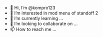 - 👋 Hi, I’m @kompro123
- 👀 I’m interested in mod menu of standoff 2
- 🌱 I’m currently learning ...
- 💞️ I’m looking to collaborate on ...
- 📫 How to reach me ...

<!---
kompro123/kompro123 is a ✨ special ✨ repository because its `README.md` (this file) appears on your GitHub profile.
You can click the Preview link to take a look at your changes.
--->
